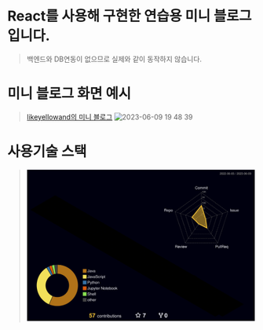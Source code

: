 # React를 사용해 구현한 연습용 미니 블로그 입니다.
> 백엔드와 DB연동이 없으므로 실제와 같이 동작하지 않습니다.


# 미니 블로그 화면 예시
> [likeyellowand의 미니 블로그](https://likeyellow.github.io/mini-blog/)
> ![2023-06-09 19 48 39](https://github.com/likeyellow/mini-blog/assets/38120188/89c197e7-43eb-42d9-9332-e6471b379613)


# 사용기술 스택
> ![](./profile-3d-contrib/profile-night-rainbow.svg)
